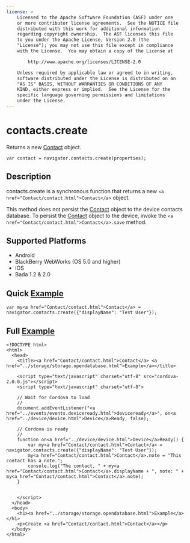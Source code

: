 ```yaml
---
license: >
    Licensed to the Apache Software Foundation (ASF) under one
    or more contributor license agreements.  See the NOTICE file
    distributed with this work for additional information
    regarding copyright ownership.  The ASF licenses this file
    to you under the Apache License, Version 2.0 (the
    "License"); you may not use this file except in compliance
    with the License.  You may obtain a copy of the License at

        http://www.apache.org/licenses/LICENSE-2.0

    Unless required by applicable law or agreed to in writing,
    software distributed under the License is distributed on an
    "AS IS" BASIS, WITHOUT WARRANTIES OR CONDITIONS OF ANY
    KIND, either express or implied.  See the License for the
    specific language governing permissions and limitations
    under the License.
---
```


contacts.create
===============

Returns a new <a href="Contact/contact.html">Contact</a> object.

    var contact = navigator.contacts.create(properties);

Description
-----------

contacts.create is a synchronous function that returns a new `<a href="Contact/contact.html">Contact</a>` object.

This method does not persist the <a href="Contact/contact.html">Contact</a> object to the device contacts database.  To persist the <a href="Contact/contact.html">Contact</a> object to the device, invoke the `<a href="Contact/contact.html">Contact</a>.save` method.

Supported Platforms
-------------------

- Android
- BlackBerry WebWorks (OS 5.0 and higher)
- iOS
- Bada 1.2 & 2.0

Quick <a href="../storage/storage.opendatabase.html">Example</a>
-------------

    var my<a href="Contact/contact.html">Contact</a> = navigator.contacts.create({"displayName": "Test User"});

Full <a href="../storage/storage.opendatabase.html">Example</a>
------------

    <!DOCTYPE html>
    <html>
      <head>
        <title><a href="Contact/contact.html">Contact</a> <a href="../storage/storage.opendatabase.html">Example</a></title>

        <script type="text/javascript" charset="utf-8" src="cordova-2.0.0.js"></script>
        <script type="text/javascript" charset="utf-8">

        // Wait for Cordova to load
        //
        document.addEventListener("<a href="../events/events.deviceready.html">deviceready</a>", on<a href="../device/device.html">Device</a>Ready, false);

        // Cordova is ready
        //
        function on<a href="../device/device.html">Device</a>Ready() {
			var my<a href="Contact/contact.html">Contact</a> = navigator.contacts.create({"displayName": "Test User"});
			my<a href="Contact/contact.html">Contact</a>.note = "This contact has a note.";
			console.log("The contact, " + my<a href="Contact/contact.html">Contact</a>.displayName + ", note: " + my<a href="Contact/contact.html">Contact</a>.note);
        }
    

        </script>
      </head>
      <body>
        <h1><a href="../storage/storage.opendatabase.html">Example</a></h1>
        <p>Create <a href="Contact/contact.html">Contact</a></p>
      </body>
    </html>
